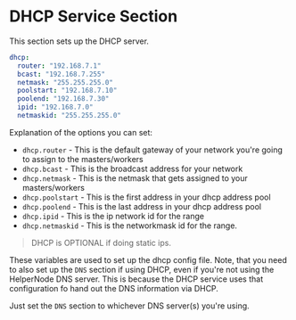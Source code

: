 # DHCP Service Section

This section sets up the DHCP server.

```yaml
dhcp:
  router: "192.168.7.1"
  bcast: "192.168.7.255"
  netmask: "255.255.255.0"
  poolstart: "192.168.7.10"
  poolend: "192.168.7.30"
  ipid: "192.168.7.0"
  netmaskid: "255.255.255.0"
```

Explanation of the options you can set:

* `dhcp.router` - This is the default gateway of your network you're going to assign to the masters/workers
* `dhcp.bcast` - This is the broadcast address for your network
* `dhcp.netmask` - This is the netmask that gets assigned to your masters/workers
* `dhcp.poolstart` - This is the first address in your dhcp address pool
* `dhcp.poolend` - This is the last address in your dhcp address pool
* `dhcp.ipid` - This is the ip network id for the range
* `dhcp.netmaskid` - This is the networkmask id for the range.

> DHCP is OPTIONAL if doing static ips.

These variables are used to set up the dhcp config file. Note, that you need to also set up the `DNS` section if using DHCP, even if you're not using the HelperNode DNS server. This is because the DHCP service uses that configuration fo hand out the DNS information via DHCP.

Just set the `DNS` section to whichever DNS server(s) you're using.
